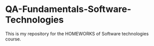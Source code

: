 # QA-Fundamentals-Software-Technologies
 This is my repository for the HOMEWORKS of Software technologies course.
